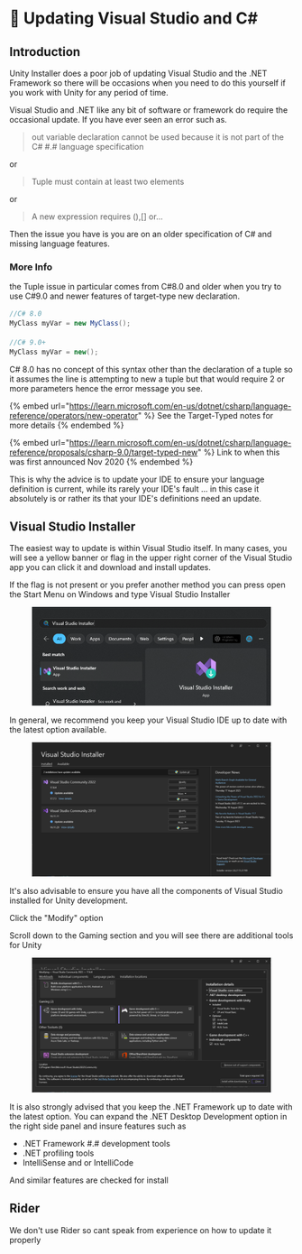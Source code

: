 # 🔼 Updating Visual Studio and C\#

## Introduction

Unity Installer does a poor job of updating Visual Studio and the .NET Framework so there will be occasions when you need to do this yourself if you work with Unity for any period of time.

Visual Studio and .NET like any bit of software or framework do require the occasional update. If you have ever seen an error such as.

> out variable declaration cannot be used because it is not part of the C# #.# language specification

or&#x20;

> Tuple must contain at least two elements

or

> A new expression requires (),\[] or...

Then the issue you have is you are on an older specification of C# and missing language features.

### More Info

the Tuple issue in particular comes from C#8.0 and older when you try to use C#9.0 and newer features of target-type new declaration.

```csharp
//C# 8.0
MyClass myVar = new MyClass();

//C# 9.0+
MyClass myVar = new();
```

C# 8.0 has no concept of this syntax other than the declaration of a tuple so it assumes the line is attempting to new a tuple but that would require 2 or more parameters hence the error message you see.

{% embed url="https://learn.microsoft.com/en-us/dotnet/csharp/language-reference/operators/new-operator" %}
See the Target-Typed notes for more details
{% endembed %}

{% embed url="https://learn.microsoft.com/en-us/dotnet/csharp/language-reference/proposals/csharp-9.0/target-typed-new" %}
Link to when this was first announced Nov 2020
{% endembed %}

This is why the advice is to update your IDE to ensure your language definition is current, while its rarely your IDE's fault ... in this case it absolutely is or rather its that your IDE's definitions need an update.

## Visual Studio Installer

The easiest way to update is within Visual Studio itself. In many cases, you will see a yellow banner or flag in the upper right corner of the Visual Studio app you can click it and download and install updates.

If the flag is not present or you prefer another method you can press open the Start Menu on Windows and type Visual Studio Installer

<figure><img src="../../.gitbook/assets/image (5) (1) (1) (1) (1) (1) (1) (1) (1) (1) (1) (1) (1) (1) (1) (1) (1) (1).png" alt=""><figcaption></figcaption></figure>

In general, we recommend you keep your Visual Studio IDE up to date with the latest option available.

<figure><img src="../../.gitbook/assets/image (1) (1) (1) (1) (1) (1) (1) (1) (1) (1) (1) (1) (1) (1) (1) (1) (1) (1) (1) (1) (1) (1) (1) (1) (1) (1) (1) (1).png" alt=""><figcaption></figcaption></figure>

It's also advisable to ensure you have all the components of Visual Studio installed for Unity development.

Click the "Modify" option&#x20;

Scroll down to the Gaming section and you will see there are additional tools for Unity

<figure><img src="../../.gitbook/assets/image (2) (1) (1) (1) (1) (1) (1) (1) (1) (1) (1) (1) (1) (1) (1) (1) (1) (1) (1) (1) (1) (1) (1) (1).png" alt=""><figcaption></figcaption></figure>

It is also strongly advised that you keep the .NET Framework up to date with the latest option. You can expand the .NET Desktop Development option in the right side panel and insure features such as&#x20;

* .NET Framework #.# development tools
* .NET profiling tools
* IntelliSense and or IntelliCode

And similar features are checked for install

## Rider

We don't use Rider so cant speak from experience on how to update it properly
